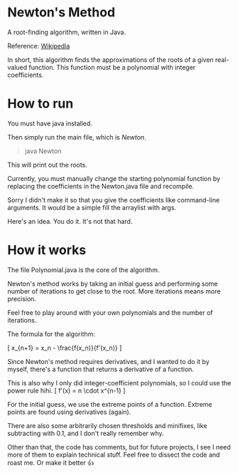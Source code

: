 # Newton's Method

A root-finding algorithm, written in Java.

Reference:
[Wikipedia](https://en.wikipedia.org/wiki/Newton%27s_method)

In short, this algorithm finds the approximations of the roots of a given real-valued function.
This function must be a polynomial with integer coefficients.

# How to run

You must have java installed.

Then simply run the main file, which is *Newton*.
> java Newton

This will print out the roots.

Currently, you must manually change the starting polynomial function by replacing the coefficients in the Newton.java file and recompile.

Sorry I didn't make it so that you give the coefficients like command-line arguments. It would be a simple fill the arraylist with args.

Here's an idea. You do it. It's not that hard.

# How it works

The file Polynomial.java is the core of the algorithm.

Newton's method works by taking an initial guess and performing some number of iterations to get close to the root.
More iterations means more precision.

Feel free to play around with your own polynomials and the number of iterations.

The formula for the algorithm:

\[
x_{n+1} = x_n - \frac{f(x_n)}{f'(x_n)}
\]

Since Newton's method requires derivatives, and I wanted to do it by myself, there's a function that returns a derivative of a function.

This is also why I only did integer-coefficient polynomials, so I could use the power rule hihi.
\[
f'(x) = n \cdot x^{n-1} 
\]

For the initial guess, we use the extreme points of a function.
Extreme points are found using derivatives (again).

There are also some arbitrarily chosen thresholds and minifixes, like subtracting with 0.1, and I don't really remember why.

Other than that, the code has comments, but for future projects, I see I need more of them to explain technical stuff.
Feel free to dissect the code and roast me.
Or make it better 👍



